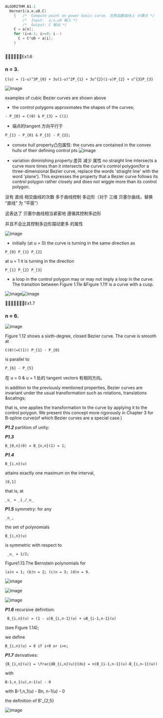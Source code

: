 ``` C++
ALGORITHM A1.1
  Horner1(a,n,u0,C)
    {   /*  Compute point on power basis curve. 在势函数曲线上 计算点 */
        /*  Input:  a,n,u0 输入 */
        /*  Output: C 输出 */
    C = a[n];
    for (i=n-1; i>=0; i--)
      C = C*u0 + a[i];
    }
```

```

```

🚩🚩🚩🚩🚩🚩Ex1.6

### n = 3.

```
C(u) = (1-u)^3P_{0} + 3u(1-u)^2P_{1} + 3u^{2}(1-u)P_{2} + u^{3}P_{3}
```
![image](https://github.com/ChenxingWang93/ComputationalGeometry/assets/31954987/f6fa2a72-212c-4152-be1e-cc9db4fda4cb)

examples of cubic Bezier curves are shown above
- the control polygons approximates the shapes of the curves;
```
- P_{0} = C(0) & P_{3} = C(1)
```
- 端点的tangent 方向平行于
```
P_{1} - P_{0} & P_{3} - P_{2};
```

- convex hull property凸包属性: the curves are  contained in the convex hulls of their defining control pts
![image](https://github.com/ChenxingWang93/ComputationalGeometry/assets/31954987/18247197-7f24-4d44-8a42-bdd7c2624722)

- variation diminishing property:差异 减少 属性 no straight line intersects a curve more times than it intersects the curve's control polygon(for a three-dimensional Bezier curve, replace the words 'straight line' with the word 'plane'). This expresses the property that a Bezier curve follows its control polygon rather closely and does not wiggle more than its control polygon.

没有 直线 相交曲线的次数 多于曲线控制 多边形（对于 三维 贝塞尔曲线，替换 “直线” 为 “平面”）

这表达了 贝塞尔曲线相当紧密地 遵循其控制多边形

并且不会比其控制多边形摆动更多 的属性

![image](https://github.com/ChenxingWang93/ComputationalGeometry/assets/31954987/cb66646a-a564-477f-a24e-7232020429d3)

- initially (at u = 0) the curve is turning in the same direction as
 
```
P_{0} P_{1} P_{2} 
```
at u = 1 it is turning in the direction 

```
P_{1} P_{2} P_{3} 
```
- a loop in the control polygon may or may not imply a loop in the curve. The transition between Figure 1.11e &Figure 1.11f is a curve with a cusp.

![image](https://github.com/ChenxingWang93/ComputationalGeometry/assets/31954987/de0f7a6e-05ea-4941-85f7-9d5fd157379c)![image](https://github.com/ChenxingWang93/ComputationalGeometry/assets/31954987/de21600a-5db9-454f-a33e-5f2d5dfab61d)

🚩🚩🚩🚩🚩🚩🚩Ex1.7

### n = 6.

![image](https://github.com/ChenxingWang93/ComputationalGeometry/assets/31954987/fc774b45-46d8-4595-b1c6-1d88ff9abe69)

Figure 1.12 shows a sixth-degree, closed Bezier curve. The curve is smooth at 

```
C(0)(=C(1)) P_{1} - P_{0} 
```

is parallel to 

```
P_{6} - P_{5}
```

在 u = 0 & u = 1 处的 tangent vectors 有相同方向。

in addition to the previously mentioned properties, Bezier curves are invariant under the usual transformation such as rotations, translations &scalings;

that is, one applies the transformation to the curve by applying it to the control polygon. We present this concept more rigorously in Chapter 3 for B-spline curve(of which Bezier curves are a special case.)

***P1.2***  partition of unity:

***P1.3*** 
```
B_{0,n}(0) = B_{n,n}(1) = 1;
```

***P1.4***
```
B_{i,n}(u)
```
attains exactly one maximum on the interval,
```
[0,1]
```
that is, at
```
_u_ = _i_/_u_
```
***P1.5***
symmetry: for any 
```
_n_,   
```
the set of polynomials
```
B_{i,n}(u)
```
is symmetric with respect to
```
 _u_ = 1/2;
```
Figure1.13.The Bernstein polynomials for 
```
(a)n = 1; (b)n = 2; (c)n = 3; (d)n = 9.
```

![image](https://github.com/ChenxingWang93/ComputationalGeometry/assets/31954987/98b89ff9-fc5d-4d4d-93cd-34a798ce74c6)

![image](https://github.com/ChenxingWang93/ComputationalGeometry/assets/31954987/6fbba15b-eb4a-4c9a-a11e-76ee3526030f)

![image](https://github.com/ChenxingWang93/ComputationalGeometry/assets/31954987/497b1119-d719-4d3a-aa52-c3646af5f87f)

***P1.6*** recursive definition:
```
 B_{i,n}(u) = (1 - u)B_{i,n-1}(u) + uB_{i-1,n-1}(u)
```
(see Figure 1.14);

we define 
```
B_{i,n}(u) = 0 if i<0 or i>n;
```
***P1.7*** derivatives:
```
{B_{i,n}(u)} = \frac{dB_{i,n}(u)}{du} = n(B_{i-1,n-1}(u)-B_{i,n-1}(u))
```

with

```
B-1,n_1(u),n-1(u) - 0
```

with B-1,n_1(u) - Bn, n-1(u) - 0

the definition of B'_{2,5}

![image](https://github.com/ChenxingWang93/ComputationalGeometry/assets/31954987/be9c29ba-9ac6-4630-aab8-8f8a5cae9574)
